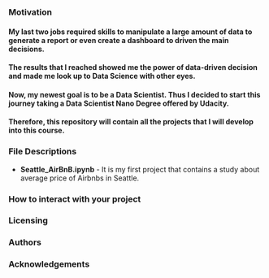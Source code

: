 ### Motivation
#### My last two jobs required skills to manipulate a large amount of data to generate a report or even create a dashboard to driven the main decisions.  
#### The results that I reached showed me the power of data-driven decision and made me look up to Data Science with other eyes. 
#### Now, my newest goal is to be a Data Scientist. Thus I decided to start this journey taking a Data Scientist Nano Degree offered by Udacity.
#### Therefore, this repository will contain all the projects that I will develop into this course.

### File Descriptions

* **Seattle_AirBnB.ipynb** - It is my first project that contains a study about average price of Airbnbs in Seattle.  
	
### How to interact with your project
	
### Licensing
### Authors
### Acknowledgements